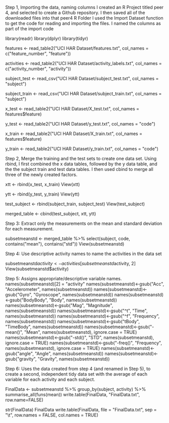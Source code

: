Step 1, Importing the data, naming columns
I created an R Project titled peer 4, and selected to create a Github 
repository. I then saved all of the downloaded files into that peer4 R Folder
I used the Import Dataset function to get the code for reading and importing
the files.
I named the columns as part of the import code

library(readr)
library(dplyr)
library(tidyr)

features <- read_table2("UCI HAR Dataset/features.txt", 
                        col_names = c("feature_number", "feature"))

activities <- read_table2("UCI HAR Dataset/activity_labels.txt", 
                          col_names = c("activity_number", "activity"))

subject_test <- read_csv("UCI HAR Dataset/subject_test.txt", 
                         col_names = "subject")

subject_train <- read_csv("UCI HAR Dataset/subject_train.txt", 
                          col_names = "subject")

x_test <- read_table2("UCI HAR Dataset/X_test.txt", 
                      col_names = features$feature)

y_test <- read_table2("UCI HAR Dataset/y_test.txt",
                        col_names = "code")

x_train <- read_table2("UCI HAR Dataset/X_train.txt", 
                      col_names = features$feature)

y_train <- read_table2("UCI HAR Dataset/y_train.txt",
                      col_names = "code")

Step 2, Merge the training and the test sets to create one data set.
Using rbind, I first combined the x data tables, 
followed by the y data table, and the the subject train and test data tables.
I then used cbind to merge all three of the newly created factors.

xtt <- rbind(x_test, x_train)
View(xtt)

ytt <- rbind(y_test, y_train)
View(ytt)

test_subject <- rbind(subject_train, subject_test)
View(test_subject)

merged_table <- cbind(test_subject, xtt, ytt)

Step 3: Extract only the measurements on the mean and standard deviation 
for each measurement.

subsetmeanstd <- merged_table %>% 
        select(subject, code, contains("mean"), contains("std"))
View(subsetmeanstd)


Step 4: Use descriptive activity names to name the activities in the data set

subsetmeanstd$activity <- activities[subsetmeanstd$activity, 2]
View(subsetmeanstd$activity)

Step 5: Assigns appropriate/descriptive variable names. 
names(subsetmeanstd)[2] = "activity"
names(subsetmeanstd)<-gsub("Acc", "Accelerometer", names(subsetmeanstd))
names(subsetmeanstd)<-gsub("Gyro", "Gyroscope", names(subsetmeanstd))
names(subsetmeanstd)<-gsub("BodyBody", "Body", names(subsetmeanstd))
names(subsetmeanstd)<-gsub("Mag", "Magnitude", names(subsetmeanstd))
names(subsetmeanstd)<-gsub("^t", "Time", names(subsetmeanstd))
names(subsetmeanstd)<-gsub("^f", "Frequency", names(subsetmeanstd))
names(subsetmeanstd)<-gsub("tBody", "TimeBody", names(subsetmeanstd))
names(subsetmeanstd)<-gsub("-mean()", "Mean", names(subsetmeanstd), ignore.case = TRUE)
names(subsetmeanstd)<-gsub("-std()", "STD", names(subsetmeanstd), ignore.case = TRUE)
names(subsetmeanstd)<-gsub("-freq()", "Frequency", names(subsetmeanstd), ignore.case = TRUE)
names(subsetmeanstd)<-gsub("angle", "Angle", names(subsetmeanstd))
names(subsetmeanstd)<-gsub("gravity", "Gravity", names(subsetmeanstd))

Step 6: Uses the data created from step 4 (and renamed in Step 5), 
to create a second, independent 
tidy data set with the average of each variable for each activity and each 
subject.

FinalData <- subsetmeanstd %>%
        group_by(subject, activity) %>%
        summarise_all(funs(mean))
write.table(FinalData, "FinalData.txt", row.name=FALSE)

str(FinalData)
FinalData
write.table(FinalData, file = "FinalData.txt", sep = "\t", row.names = FALSE,
            col.names = TRUE)
